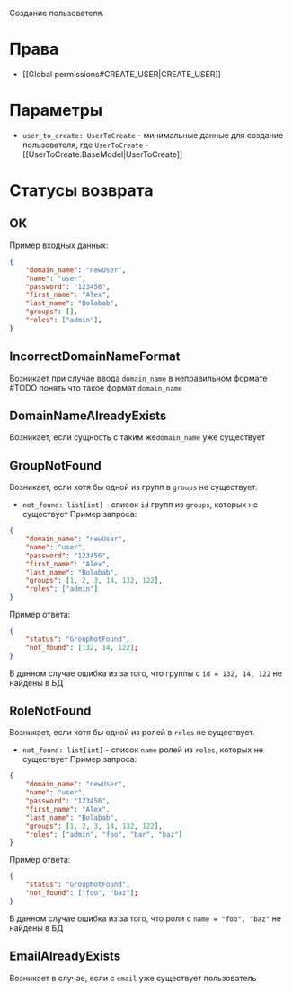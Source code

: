 Создание пользователя.
# Права
* [[Global permissions#CREATE_USER|CREATE_USER]]
# Параметры
* `user_to_create: UserToCreate` - минимальные данные для создание пользователя, где `UserToCreate` -  [[UserToCreate.BaseModel|UserToCreate]]
# Статусы возврата
## ОК
Пример входных данных:
```json
{
	"domain_name": "newUser",
	"name": "user",
	"password": "123456",
	"first_name": "Alex",
	"last_name": "Bolabab",
	"groups": [],
	"roles": ["admin"],
}
```

## IncorrectDomainNameFormat
Возникает при случае ввода `domain_name` в неправильном формате #TODO понять что такое формат `domain_name`

## DomainNameAlreadyExists
Возникает, если сущность с таким же`domain_name` уже существует

## GroupNotFound
Возникает, если хотя бы одной из групп в `groups` не существует.
* `not_found: list[int]` - список `id` групп из `groups`, которых не существует
Пример запроса:
```json
{
	"domain_name": "newUser",
	"name": "user",
	"password": "123456",
	"first_name": "Alex",
	"last_name": "Bolabab",
	"groups": [1, 2, 3, 14, 132, 122],
	"roles": ["admin"]
}
```


Пример ответа:
```json
{
	"status": "GroupNotFound",
	"not_found": [132, 14, 122];
}
```
В данном случае ошибка из за того, что группы с `id = 132, 14, 122` не найдены в БД
## RoleNotFound
Возникает, если хотя бы одной из ролей в `roles` не существует.
* `not_found: list[int]` - список `name`  ролей из `roles`, которых не существует
Пример запроса:
```json
{
	"domain_name": "newUser",
	"name": "user",
	"password": "123456",
	"first_name": "Alex",
	"last_name": "Bolabab",
	"groups": [1, 2, 3, 14, 132, 122],
	"roles": ["admin", "foo", "bar", "baz"]
}
```


Пример ответа:
```json
{
	"status": "GroupNotFound",
	"not_found": ["foo", "baz"];
}
```
В данном случае ошибка из за того, что роли с `name = "foo", "baz"` не найдены в БД

## EmailAlreadyExists
Возникает в случае, если с `email` уже существует пользователь